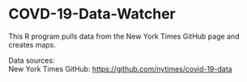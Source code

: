 # COVD-19-Data-Watcher
This R program pulls data from the New York Times GitHub page and creates maps.

Data sources:<br/>
New York Times GitHub: https://github.com/nytimes/covid-19-data
